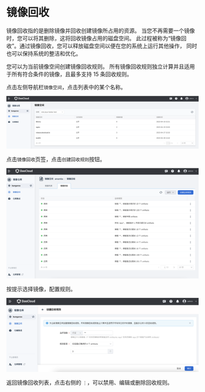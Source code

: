 # 镜像回收

镜像回收指的是删除镜像并回收创建镜像所占用的资源。
当您不再需要一个镜像时，您可以将其删除，这将回收镜像占用的磁盘空间。
此过程被称为“镜像回收”。通过镜像回收，您可以释放磁盘空间以便在您的系统上运行其他操作，
同时也可以保持系统的整洁和优化。

您可以为当前镜像空间创建镜像回收规则。
所有镜像回收规则独立计算并且适用于所有符合条件的镜像，且最多支持 15 条回收规则。

点击左侧导航栏`镜像空间`，点击列表中的某个名称。

![切换实例](../images/space01.png)

点击`镜像回收`页签，点击`创建回收规则`按钮。

![点击按钮](../images/reclaim01.png)

按提示选择镜像，配置规则。

![创建规则](../images/reclaim02.png)

返回镜像回收列表，点击右侧的 `⋮`，可以禁用、编辑或删除回收规则。
